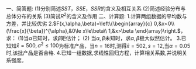 一、简答题:
 (1)分别简述$SST，SSE，SSR$的含义及相互关系
 (2)简述经验分布与总体分布的关系
 (3)简试$R^2$的含义及作用
 二、计算题:
 1.计算两组数据的平均数与方差，并比较优劣
 2.$F(x,\alpha,\beta)=\left\{\begin{array}{c}
0,&x<0\\
(\frac{x}{\beta})^{\alpha},&0\le x\le\beta\\
1,&x>\beta
\end{array}\right.$，求：
 (1)当$\alpha$已知时，求$\beta$矩估计；
 (2) 当$\alpha,\beta$未知时，求$\alpha,\beta$极大似然估计。
 3.已知知$\bar x=500,\sigma^2\le100$为标准产品，当$n=16$时,测得$\bar x=502,s=12$,当$\alpha=0.05$时,该批产品是否合格.
 4.已知一组数据,求线性回归方程，计算相关系数,并说明关系强度。
 ​

 